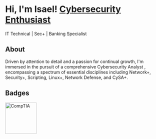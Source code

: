 
<h1>Hi, I'm Isael!  <a href="https://www.linkedin.com/in/isaelmelendezcastro/">Cybersecurity Enthusiast </a></h1 <h3> IT Technical | Sec+ | Banking Specialist </h3> 

<h2> About </h2>
  Driven by attention to detail and a passion for continual growth, I'm immersed in the pursuit of a comprehensive Cybersecurity Analyst , encompassing a spectrum of essential disciplines including Network+, Security+, Scripting, Linux+, Network Defense, and CySA+. 

<h2> Badges </h2>
<a href="https://www.credly.com/badges/6742cd33-a676-4667-a203-f079827f9426/public_url">
  <img src="https://i.imgur.com/oKuPNja.png" alt="CompTIA" width="100px">
</a>

<br />
<br />
<br />


